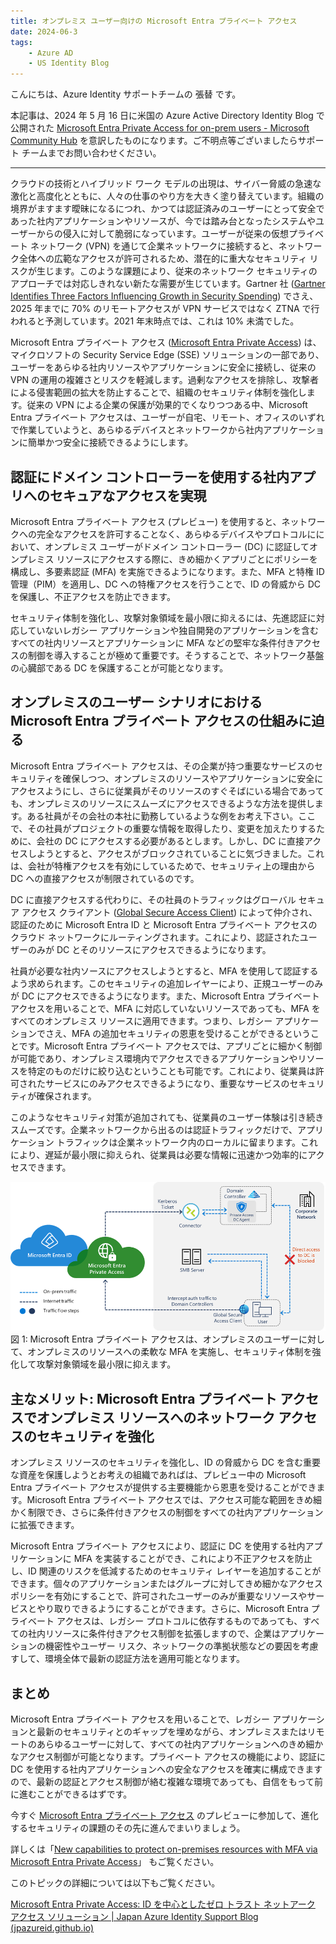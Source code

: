 ```yaml
---
title: オンプレミス ユーザー向けの Microsoft Entra プライベート アクセス
date: 2024-06-3
tags:
    - Azure AD
    - US Identity Blog
---
```




こんにちは、Azure Identity サポートチームの 張替 です。

本記事は、2024 年 5 月 16 日に米国の Azure Active Directory Identity Blog で公開された [Microsoft Entra Private Access for on-prem users - Microsoft Community Hub](https://techcommunity.microsoft.com/t5/microsoft-entra-blog/microsoft-entra-private-access-for-on-prem-users/ba-p/3905450) を意訳したものになります。ご不明点等ございましたらサポート チームまでお問い合わせください。

----

クラウドの技術とハイブリッド ワーク モデルの出現は、サイバー脅威の急速な激化と高度化とともに、人々の仕事のやり方を大きく塗り替えています。組織の境界がますます曖昧になるにつれ、かつては認証済みのユーザーにとって安全であった社内アプリケーションやリソースが、今では踏み台となったシステムやユーザーからの侵入に対して脆弱になっています。ユーザーが従来の仮想プライベート ネットワーク (VPN) を通じて企業ネットワークに接続すると、ネットワーク全体への広範なアクセスが許可されるため、潜在的に重大なセキュリティ リスクが生じます。このような課題により、従来のネットワーク セキュリティのアプローチでは対応しきれない新たな需要が生じています。Gartner 社 ([Gartner Identifies Three Factors Influencing Growth in Security Spending](https://www.gartner.com/en/newsroom/press-releases/2022-10-13-gartner-identifies-three-factors-influencing-growth-i)) でさえ、2025 年までに 70% のリモートアクセスが VPN サービスではなく ZTNA で行われると予測しています。2021 年末時点では、これは 10% 未満でした。

Microsoft Entra プライベート アクセス ([Microsoft Entra Private Access](https://www.microsoft.com/en-us/security/business/identity-access/microsoft-entra-private-access)) は、マイクロソフトの Security Service Edge (SSE) ソリューションの一部であり、ユーザーをあらゆる社内リソースやアプリケーションに安全に接続し、従来の VPN の運用の複雑さとリスクを軽減します。過剰なアクセスを排除し、攻撃者による侵害範囲の拡大を防止することで、組織のセキュリティ体制を強化します。従来の VPN による企業の保護が効果的でくなりつつある中、Microsoft Entra プライベート アクセスは、ユーザーが自宅、リモート、オフィスのいずれで作業していようと、あらゆるデバイスとネットワークから社内アプリケーションに簡単かつ安全に接続できるようにします。

## 認証にドメイン コントローラーを使用する社内アプリへのセキュアなアクセスを実現

Microsoft Entra プライベート アクセス (プレビュー) を使用すると、ネットワークへの完全なアクセスを許可することなく、あらゆるデバイスやプロトコルににおいて、オンプレミス ユーザーがドメイン コントローラー (DC) に認証してオンプレミス リソースにアクセスする際に、きめ細かくアプリごとにポリシーを構成し、多要素認証 (MFA) を実施できるようになります。また、MFA と特権 ID 管理（PIM）を適用し、DC への特権アクセスを行うことで、ID の脅威から DC を保護し、不正アクセスを防止できます。

セキュリティ体制を強化し、攻撃対象領域を最小限に抑えるには、先進認証に対応していないレガシー アプリケーションや独自開発のアプリケーションを含むすべての社内リソースとアプリケーションに MFA などの堅牢な条件付きアクセスの制御を導入することが極めて重要です。そうすることで、ネットワーク基盤の心臓部である DC を保護することが可能となります。

## オンプレミスのユーザー シナリオにおける Microsoft Entra プライベート アクセスの仕組みに迫る

Microsoft Entra プライベート アクセスは、その企業が持つ重要なサービスのセキュリティを確保しつつ、オンプレミスのリソースやアプリケーションに安全にアクセスようにし、さらに従業員がそのリソースのすぐそばにいる場合であっても、オンプレミスのリソースにスムーズにアクセスできるような方法を提供します。ある社員がその会社の本社に勤務しているような例をお考え下さい。ここで、その社員がプロジェクトの重要な情報を取得したり、変更を加えたりするために、会社の DC にアクセスする必要があるとします。しかし、DC に直接アクセスしようとすると、アクセスがブロックされていることに気づきました。これは、会社が特権アクセスを有効にしているためで、セキュリティ上の理由から DC への直接アクセスが制限されているのです。

DC に直接アクセスする代わりに、その社員のトラフィックはグローバル セキュア アクセス クライアント ([Global Secure Access Client](https://learn.microsoft.com/en-us/entra/global-secure-access/concept-clients)) によって仲介され、認証のために Microsoft Entra ID と Microsoft Entra プライベート アクセスのクラウド ネットワークにルーティングされます。これにより、認証されたユーザーのみが DC とそのリソースにアクセスできるようになります。
 
社員が必要な社内ソースにアクセスしようとすると、MFA を使用して認証するよう求められます。このセキュリティの追加レイヤーにより、正規ユーザーのみが DC にアクセスできるようになります。また、Microsoft Entra プライベート アクセスを用いることで、MFA に対応していないリソースであっても、MFA をすべてのオンプレミス リソースに適用できます。つまり、レガシー アプリケーションでさえ、MFA の追加セキュリティの恩恵を受けることができるということです。Microsoft Entra プライベート アクセスでは、アプリごとに細かく制御が可能であり、オンプレミス環境内でアクセスできるアプリケーションやリソースを特定のものだけに絞り込むということも可能です。これにより、従業員は許可されたサービスにのみアクセスできるようになり、重要なサービスのセキュリティが確保されます。
 
このようなセキュリティ対策が追加されても、従業員のユーザー体験は引き続きスムーズです。企業ネットワークから出るのは認証トラフィックだけで、アプリケーション トラフィックは企業ネットワーク内のローカルに留まります。これにより、遅延が最小限に抑えられ、従業員は必要な情報に迅速かつ効率的にアクセスできます。

![](./microsoft-entra-private-access-for-on-prem-users/microsoft-entra-private-access-for-on-prem-users1.png)
図 1: Microsoft Entra プライベート アクセスは、オンプレミスのユーザーに対して、オンプレミスのリソースへの柔軟な MFA を実施し、セキュリティ体制を強化して攻撃対象領域を最小限に抑えます。

## 主なメリット: Microsoft Entra プライベート アクセスでオンプレミス リソースへのネットワーク アクセスのセキュリティを強化

オンプレミス リソースのセキュリティを強化し、ID の脅威から DC を含む重要な資産を保護しようとお考えの組織であればは、プレビュー中の Microsoft Entra プライベート アクセスが提供する主要機能から恩恵を受けることができます。Microsoft Entra プライベート アクセスでは、アクセス可能な範囲をきめ細かく制限でき、さらに条件付きアクセスの制御をすべての社内アプリケーションに拡張できます。
 
Microsoft Entra プライベート アクセスにより、認証に DC を使用する社内アプリケーションに MFA を実装することができ、これにより不正アクセスを防止し、ID 関連のリスクを低減するためのセキュリティ レイヤーを追加することができます。個々のアプリケーションまたはグループに対してきめ細かなアクセス ポリシーを有効にすることで、許可されたユーザーのみが重要なリソースやサービスとやり取りできるようにすることができます。さらに、Microsoft Entra プライベート アクセスは、レガシー プロトコルに依存するものであっても、すべての社内リソースに条件付きアクセス制御を拡張しますので、企業はアプリケーションの機密性やユーザー リスク、ネットワークの準拠状態などの要因を考慮すして、環境全体で最新の認証方法を適用可能となります。

## まとめ

Microsoft Entra プライベート アクセスを用いることで、レガシー アプリケーションと最新のセキュリティとのギャップを埋めながら、オンプレミスまたはリモートのあらゆるユーザーに対して、すべての社内アプリケーションへのきめ細かなアクセス制御が可能となります。プライベート アクセスの機能により、認証に DC を使用する社内アプリケーションへの安全なアクセスを確実に構成できますので、最新の認証とアクセス制御が絡む複雑な環境であっても、自信をもって前に進むことができるはずです。
 
今すぐ [Microsoft Entra プライベート アクセス](https://www.microsoft.com/en-ca/security/business/identity-access/microsoft-entra-private-access) のプレビューに参加して、進化するセキュリティの課題のその先に進んでまいりましょう。
 
詳しくは「[New capabilities to protect on-premises resources with MFA via Microsoft Entra Private Access](https://www.youtube.com/watch?v=_p4bzmPl7MY)」 もご覧ください。  
 
このトピックの詳細については以下もご覧ください。

[Microsoft Entra Private Access: ID を中心としたゼロ トラスト ネットアーク アクセス ソリューション | Japan Azure Identity Support Blog (jpazureid.github.io)](https://jpazureid.github.io/blog/azure-active-directory/microsoft-entra-private-access-an-identity-centric-zero-trust-network-access-solution)

